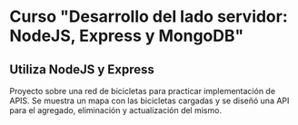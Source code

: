 
# Curso "Desarrollo del lado servidor: NodeJS, Express y MongoDB"
## Utiliza NodeJS y Express

Proyecto sobre una red de bicicletas para practicar implementación de APIS.
Se muestra un mapa con las bicicletas cargadas y se diseñó una API para el agregado, eliminación y actualización del mismo.

